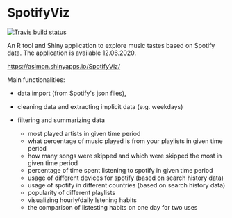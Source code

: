 # SpotifyViz

  <!-- badges: start -->
  [![Travis build status](https://travis-ci.org/StatsIMUWr/SpotifyViz.svg?branch=master)](https://travis-ci.org/StatsIMUWr/SpotifyViz)
  <!-- badges: end -->

An R tool and Shiny application to explore music tastes based on Spotify data.
The application is available 12.06.2020.

https://asimon.shinyapps.io/SpotifyViz/


Main functionalities:
  - data import (from Spotify's json files),
 
  - cleaning data and extracting implicit data (e.g. weekdays)
 
  - filtering and summarizing data
    - most played  artists in given time period
    - what percentage of music played is from your playlists in given time period
    - how many songs were skipped and which were skipped the most in given time period
    - percentage of time spent listening to spotify in given time period
    - usage of different devices for spotify (based on search history data)
    - usage of spotify in different countries (based on search history data)
    - popularity of different playlists
    - visualizing hourly/daily lstening habits
    - the comparison of listesting habits on one day for two uses
    


 


